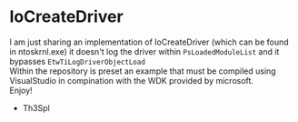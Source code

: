 # IoCreateDriver

I am just sharing an implementation of IoCreateDriver (which can be found in ntoskrnl.exe)
it doesn't log the driver within `PsLoadedModuleList` and it bypasses `EtwTiLogDriverObjectLoad`
<br />
Within the repository is preset an example that must be compiled using VisualStudio in compination
with the WDK provided by microsoft.
<br />
Enjoy!

- Th3Spl
